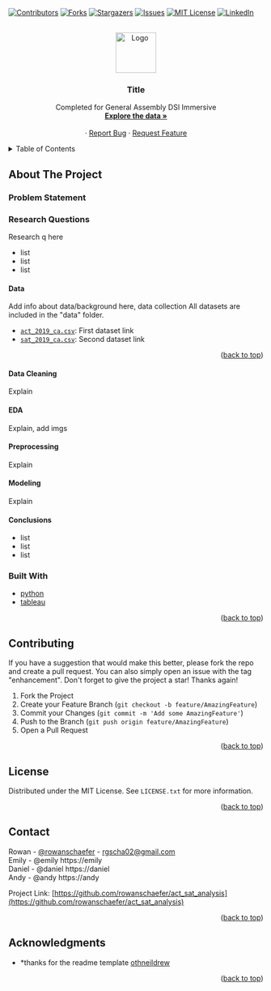 <div id="top"></div>


<!-- PROJECT SHIELDS -->

[![Contributors][contributors-shield]][contributors-url]
[![Forks][forks-shield]][forks-url]
[![Stargazers][stars-shield]][stars-url]
[![Issues][issues-shield]][issues-url]
[![MIT License][license-shield]][license-url]
[![LinkedIn][linkedin-shield]][linkedin-url]


<!-- PROJECT LOGO -->
<br />
<div align="center">
  <a href="https://github.com/rowanschaefer">
    <img src="images/logo.png" alt="Logo" width="80" height="80">
  </a>

<h3 align="center"> Title </h3>

  <p align="center">
    Completed for General Assembly DSI Immersive
    <br />
    <a href="https://github.com/rowanschaefer/act_sat_analysis"><strong>Explore the data »</strong></a>
    <br />
    <br />
    ·
    <a href="https://github.com/rowanschaefer/act_sat_analysis/issues">Report Bug</a>
    ·
    <a href="https://github.com/rowanschaefer/act_sat_analysis/issues">Request Feature</a>
  </p>
</div>



<!-- TABLE OF CONTENTS -->
<details>
  <summary>Table of Contents</summary>
  <ol>
    <li>
      <a href="#about-the-project">About The Project</a>
      <ul>
        <li><a href="#built-with">Built With</a></li>
      </ul>
    </li>
    <li>
      <a href="#getting-started">Getting Started</a>
      <ul>
        <li><a href="#prerequisites">Prerequisites</a></li>
        <li><a href="#installation">Installation</a></li>
      </ul>
    </li>
    <li><a href="#datasets">Datasets</a></li>
    <li><a href="#data-dictionary">Data Dictionary</a></li>
    <li><a href="#contributing">Contributing</a></li>
    <li><a href="#license">License</a></li>
    <li><a href="#contact">Contact</a></li>
    <li><a href="#acknowledgments">Acknowledgments</a></li>
  </ol>
</details>



<!-- ABOUT THE PROJECT -->
## About The Project

### Problem Statement

### Research Questions
Research q here

* list
* list 
* list

<!-- DATASETS -->
#### Data
Add info about data/background here, data collection
All datasets are included in the "data" folder. 

* [`act_2019_ca.csv`](./data/act_2019_ca.csv): First dataset link
* [`sat_2019_ca.csv`](./data/sat_2019_ca.csv): Second dataset link

<p align="right">(<a href="#top">back to top</a>)</p>


#### Data Cleaning
Explain

#### EDA
Explain, add imgs

#### Preprocessing
Explain

#### Modeling
Explain

#### Conclusions
* list
* list
* list



### Built With

* [python](https://www.python.org)
* [tableau](https://www.tableau.com)

<p align="right">(<a href="#top">back to top</a>)</p>



<!-- CONTRIBUTING -->
## Contributing

If you have a suggestion that would make this better, please fork the repo and create a pull request. You can also simply open an issue with the tag "enhancement".
Don't forget to give the project a star! Thanks again!

1. Fork the Project
2. Create your Feature Branch (`git checkout -b feature/AmazingFeature`)
3. Commit your Changes (`git commit -m 'Add some AmazingFeature'`)
4. Push to the Branch (`git push origin feature/AmazingFeature`)
5. Open a Pull Request

<p align="right">(<a href="#top">back to top</a>)</p>



<!-- LICENSE -->
## License

Distributed under the MIT License. See `LICENSE.txt` for more information.

<p align="right">(<a href="#top">back to top</a>)</p>



<!-- CONTACT -->
## Contact

Rowan - [@rowanschaefer](https://linkedin.com/in/rowanschaefer) - rgscha02@gmail.com<br />
Emily - @emily https://emily<br />
Daniel - @daniel https://daniel<br />
Andy - @andy https://andy<br />

Project Link: [https://github.com/rowanschaefer/act_sat_analysis](https://github.com/rowanschaefer/act_sat_analysis)

<p align="right">(<a href="#top">back to top</a>)</p>



<!-- ACKNOWLEDGMENTS -->
## Acknowledgments

* *thanks for the readme template [othneildrew](https://github.com/rowanschaefer/Best-README-Template)

<p align="right">(<a href="#top">back to top</a>)</p>


<!-- MARKDOWN LINKS & IMAGES -->
<!-- https://www.markdownguide.org/basic-syntax/#reference-style-links -->
[contributors-shield]: https://img.shields.io/github/contributors/github_username/repo_name.svg?style=for-the-badge
[contributors-url]: https://github.com/github_username/repo_name/graphs/contributors
[forks-shield]: https://img.shields.io/github/forks/github_username/repo_name.svg?style=for-the-badge
[forks-url]: https://github.com/github_username/repo_name/network/members
[stars-shield]: https://img.shields.io/github/stars/github_username/repo_name.svg?style=for-the-badge
[stars-url]: https://github.com/github_username/repo_name/stargazers
[issues-shield]: https://img.shields.io/github/issues/github_username/repo_name.svg?style=for-the-badge
[issues-url]: https://github.com/github_username/repo_name/issues
[license-shield]: https://img.shields.io/github/license/github_username/repo_name.svg?style=for-the-badge
[license-url]: https://github.com/github_username/repo_name/blob/master/LICENSE.txt
[linkedin-shield]: https://img.shields.io/badge/-LinkedIn-black.svg?style=for-the-badge&logo=linkedin&colorB=555
[linkedin-url]: https://linkedin.com/in/linkedin_username
[product-screenshot]: images/screenshot.png

